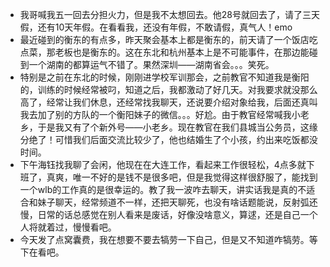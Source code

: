 + 我哥喊我五一回去分担火力，但是我不太想回去。他28号就回去了，请了三天假，还有10天年假。在看看我，还没有年假，不敢请假，真气人！emo
+ 最近碰到的衡东的有点多，昨天聚会基本上都是衡东的，前天请了一个饭店吃点菜，那老板也是衡东的。这在东北和杭州基本上是不可能事件，在那边能碰到一个湖南的都算运气不错了。果然深圳——湖南省会。。。笑死。
+ 特别是之前在东北的时候，刚刚进学校军训那会，之前教官不知道我是衡阳的，训练的时候经常被叼，知道之后，我都激动了好几天。对我要求就没那么高了，经常让我们休息，还经常找我聊天，还说要介绍对象给我，后面还真叫我去加了别的方队的一个衡阳妹子的微信。。。好尬。由于教官经常喊我小老乡，于是我又有了个新外号——小老乡。现在教官在我们县城当公务员，这缘分绝了！可惜我们后面交流比较少了，他也结婚生了个小孩，约出来吃饭都没时间。
+ 下午海钰找我聊了会闲，他现在在大连工作，看起来工作很轻松，4点多就下班了，真爽，唯一不好的是钱不是很多吧，但是我觉得这样很舒服了，能找到一个wlb的工作真的是很幸运的。教了我一波咋去聊天，讲实话我是真的不适合和妹子聊天，经常频道不一样，还把天聊死，也没有啥话题能说，反射弧还慢，日常的话总感觉在别人看来是废话，好像没啥意义，算逑，还是自己一个人将就着过，慢慢看吧。
+ 今天发了点窝囊费，我在想要不要去犒劳一下自己，但是又不知道咋犒劳。等下在看吧。

